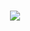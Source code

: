 <h1 align="center"> <a href="https://sunguoqi.com/"> <img src="https://readme-typing-svg.herokuapp.com/?lines=console.log(小孙同学祝您今天愉快!);&center=true&size=27"> </a> </h1>
<!--
**CRuihua/CRuihua** is a ✨ _special_ ✨ repository because its `README.md` (this file) appears on your GitHub profile.

Here are some ideas to get you started:

- 🔭 I’m currently working on ...
- 🌱 I’m currently learning ...
- 👯 I’m looking to collaborate on ...
- 🤔 I’m looking for help with ...
- 💬 Ask me about ...
- 📫 How to reach me: ...
- 😄 Pronouns: ...
- ⚡ Fun fact: ...
-->
